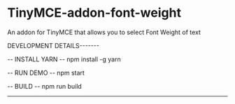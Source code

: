 # TinyMCE-addon-font-weight
An addon for TinyMCE that allows you to select Font Weight of text

DEVELOPMENT DETAILS-------

-- INSTALL YARN --
npm install -g yarn

-- RUN DEMO --
npm start

-- BUILD --
npm run build

-------------------------


